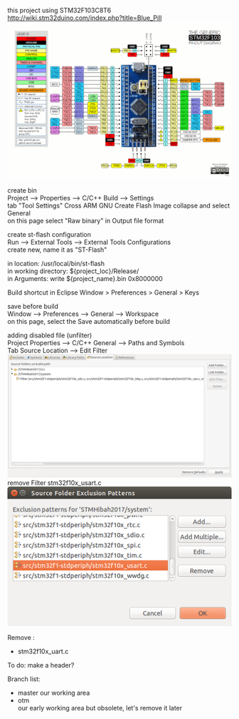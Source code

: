 this project using STM32F103C8T6  
http://wiki.stm32duino.com/index.php?title=Blue_Pill  
![Image of Blue pill](docs/Bluepillpinout.gif)  

create bin  
Project --> Properties --> C/C++ Build --> Settings  
tab "Tool Settings" Cross ARM GNU Create Flash Image collapse and select General  
on this page select "Raw binary" in Output file format  

create st-flash configuration  
Run --> External Tools --> External Tools Configurations  
create new, name it as "ST-Flash"  

in location: /usr/local/bin/st-flash  
in working directory: ${project_loc}/Release/   
in Arguments: write ${project_name}.bin 0x8000000  

  
Build shortcut in Eclipse
Window > Preferences > General > Keys

save before build  
Window --> Preferences --> General --> Workspace  
on this page, select the Save automatically before build  

adding disabled file (unfilter)  
Project Properties --> C/C++ General --> Paths and Symbols  
Tab Source Location --> Edit Filter
![Image of Path And Symbols](docs/PathAndSymbols.png)
remove Filter stm32f10x_usart.c
![Image of Edit Filter](docs/EditFilter.png)

Remove :  
- stm32f10x_uart.c  

To do: make a header? 

Branch list:  
- master
our working area  
- otm  
our early working area but obsolete, let's remove it later  

